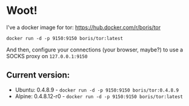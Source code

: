 # Woot!

I've a docker image for tor: https://hub.docker.com/r/boris/tor

```docker run -d -p 9150:9150 boris/tor:latest```

And then, configure your connections (your browser, maybe?) to use a SOCKS proxy on `127.0.0.1:9150`

## Current version:
- Ubuntu: 0.4.8.9 - `docker run -d -p 9150:9150 boris/tor:0.4.8.9`
- Alpine: 0.4.8.12-r0 - `docker run -d -p 9150:9150 boris/tor:latest`
